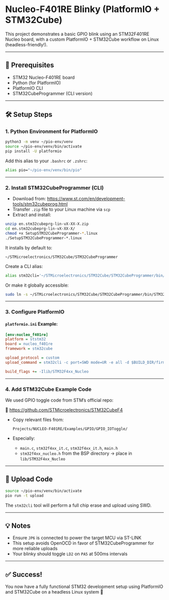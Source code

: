# Nucleo-F401RE Blinky (PlatformIO + STM32Cube)

This project demonstrates a basic GPIO blink using an STM32F401RE Nucleo board, with a custom PlatformIO + STM32Cube workflow on Linux (headless-friendly!).

---

## 🧰 Prerequisites

- STM32 Nucleo-F401RE board
- Python (for PlatformIO)
- PlatformIO CLI
- STM32CubeProgrammer (CLI version)

---

## 🛠️ Setup Steps

### 1. Python Environment for PlatformIO

```bash
python3 -m venv ~/pio-env/venv
source ~/pio-env/venv/bin/activate
pip install -U platformio
```

Add this alias to your `.bashrc` or `.zshrc`:

```bash
alias pio="~/pio-env/venv/bin/pio"
```

---

### 2. Install STM32CubeProgrammer (CLI)

- Download from: https://www.st.com/en/development-tools/stm32cubeprog.html
- Transfer `.zip` file to your Linux machine via `scp`
- Extract and install:

```bash
unzip en.stm32cubeprg-lin-vX-XX-X.zip
cd en.stm32cubeprg-lin-vX-XX-X/
chmod +x SetupSTM32CubeProgrammer-*.linux
./SetupSTM32CubeProgrammer-*.linux
```

It installs by default to:
```
~/STMicroelectronics/STM32Cube/STM32CubeProgrammer
```

Create a CLI alias:

```bash
alias stm32cli='~/STMicroelectronics/STM32Cube/STM32CubeProgrammer/bin/STM32_Programmer_CLI'
```

Or make it globally accessible:

```bash
sudo ln -s ~/STMicroelectronics/STM32Cube/STM32CubeProgrammer/bin/STM32_Programmer_CLI /usr/local/bin/stm32cli
```

---

### 3. Configure PlatformIO

#### `platformio.ini` Example:
```ini
[env:nucleo_f401re]
platform = ststm32
board = nucleo_f401re
framework = stm32cube

upload_protocol = custom
upload_command = stm32cli -c port=SWD mode=UR -e all -d $BUILD_DIR/firmware.elf -v -rst

build_flags += -Ilib/STM32F4xx_Nucleo
```

---

### 4. Add STM32Cube Example Code

We used GPIO toggle code from STM’s official repo:

📁 https://github.com/STMicroelectronics/STM32CubeF4

- Copy relevant files from:
  ```
  Projects/NUCLEO-F401RE/Examples/GPIO/GPIO_IOToggle/
  ```

- Especially:
  - `main.c`, `stm32f4xx_it.c`, `stm32f4xx_it.h`, `main.h`
  - `stm32f4xx_nucleo.h` from the BSP directory → place in `lib/STM32F4xx_Nucleo`

---

## 🚀 Upload Code

```bash
source ~/pio-env/venv/bin/activate
pio run -t upload
```

The `stm32cli` tool will perform a full chip erase and upload using SWD.

---

## 💡 Notes

- Ensure `JP6` is connected to power the target MCU via ST-LINK
- This setup avoids OpenOCD in favor of STM32CubeProgrammer for more reliable uploads
- Your blinky should toggle `LD2` on `PA5` at 500ms intervals

---

## ✅ Success!

You now have a fully functional STM32 development setup using PlatformIO and STM32Cube on a headless Linux system 🎉

